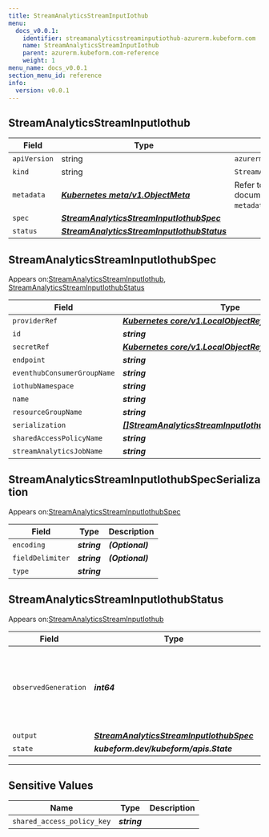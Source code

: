```yaml
---
title: StreamAnalyticsStreamInputIothub
menu:
  docs_v0.0.1:
    identifier: streamanalyticsstreaminputiothub-azurerm.kubeform.com
    name: StreamAnalyticsStreamInputIothub
    parent: azurerm.kubeform.com-reference
    weight: 1
menu_name: docs_v0.0.1
section_menu_id: reference
info:
  version: v0.0.1
---
```


## StreamAnalyticsStreamInputIothub
| Field | Type | Description |
| ------ | ----- | ----------- |
| `apiVersion` | string | `azurerm.kubeform.com/v1alpha1` |
|    `kind` | string | `StreamAnalyticsStreamInputIothub` |
| `metadata` | ***[Kubernetes meta/v1.ObjectMeta](https://kubernetes.io/docs/reference/generated/kubernetes-api/v1.13/#objectmeta-v1-meta)***|Refer to the Kubernetes API documentation for the fields of the `metadata` field.|
| `spec` | ***[StreamAnalyticsStreamInputIothubSpec](#streamanalyticsstreaminputiothubspec)***||
| `status` | ***[StreamAnalyticsStreamInputIothubStatus](#streamanalyticsstreaminputiothubstatus)***||
## StreamAnalyticsStreamInputIothubSpec

Appears on:[StreamAnalyticsStreamInputIothub](#streamanalyticsstreaminputiothub), [StreamAnalyticsStreamInputIothubStatus](#streamanalyticsstreaminputiothubstatus)

| Field | Type | Description |
| ------ | ----- | ----------- |
| `providerRef` | ***[Kubernetes core/v1.LocalObjectReference](https://kubernetes.io/docs/reference/generated/kubernetes-api/v1.13/#localobjectreference-v1-core)***||
| `id` | ***string***||
| `secretRef` | ***[Kubernetes core/v1.LocalObjectReference](https://kubernetes.io/docs/reference/generated/kubernetes-api/v1.13/#localobjectreference-v1-core)***||
| `endpoint` | ***string***||
| `eventhubConsumerGroupName` | ***string***||
| `iothubNamespace` | ***string***||
| `name` | ***string***||
| `resourceGroupName` | ***string***||
| `serialization` | ***[[]StreamAnalyticsStreamInputIothubSpecSerialization](#streamanalyticsstreaminputiothubspecserialization)***||
| `sharedAccessPolicyName` | ***string***||
| `streamAnalyticsJobName` | ***string***||
## StreamAnalyticsStreamInputIothubSpecSerialization

Appears on:[StreamAnalyticsStreamInputIothubSpec](#streamanalyticsstreaminputiothubspec)

| Field | Type | Description |
| ------ | ----- | ----------- |
| `encoding` | ***string***| ***(Optional)*** |
| `fieldDelimiter` | ***string***| ***(Optional)*** |
| `type` | ***string***||
## StreamAnalyticsStreamInputIothubStatus

Appears on:[StreamAnalyticsStreamInputIothub](#streamanalyticsstreaminputiothub)

| Field | Type | Description |
| ------ | ----- | ----------- |
| `observedGeneration` | ***int64***| ***(Optional)*** Resource generation, which is updated on mutation by the API Server.|
| `output` | ***[StreamAnalyticsStreamInputIothubSpec](#streamanalyticsstreaminputiothubspec)***| ***(Optional)*** |
| `state` | ***kubeform.dev/kubeform/apis.State***| ***(Optional)*** |
---
## Sensitive Values
| Name | Type | Description |
|------|------|-------------|
| `shared_access_policy_key` | ***string*** ||
